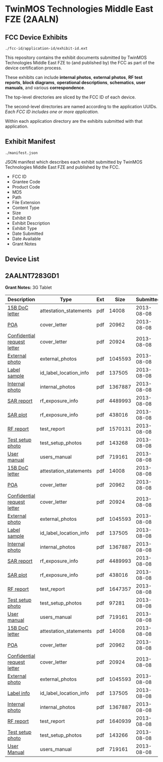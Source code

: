 # TwinMOS Technologies Middle East FZE (2AALN)
## FCC Device Exhibits

```
./fcc-id/application-id/exhibit-id.ext
```

This repository contains the exhibit documents submitted by TwinMOS Technologies Middle East FZE to (and published by) the FCC as part of the device certification process.

These exhibits can include **internal photos**, **external photos**, **RF test reports**, **block diagrams**, **operational descriptions**, **schematics**, **user manuals**, and various **correspondence**.

The top-level directories are sliced by the FCC ID of each device.

The second-level directories are named according to the application UUIDs. *Each FCC ID includes one or more application.*

Within each application directory are the exhibits submitted with that application. 

## Exhibit Manifest

```
./manifest.json
```

JSON manifest which describes each exhibit submitted by TwinMOS Technologies Middle East FZE and published by the FCC.

- FCC ID
- Grantee Code
- Product Code
- MD5
- Path
- File Extension
- Content Type
- Size
- Exhibit ID
- Exhibit Description
- Exhibit Type
- Date Submitted
- Date Available
- Grant Notes

## Device List
## 2AALNT7283GD1
**Grant Notes:** 3G Tablet

| Description | Type | Ext | Size | Submitted | Available |
| ----------- | ---- | --- | ---- | --------- | --------- |
| [15B DoC letter](2AALNT7283GD1/49981019c23a6d7887e40651d9fdc31c/2037956.pdf) | attestation_statements | pdf | 14008 | 2013-08-08 | 2013-08-08 |
| [POA](2AALNT7283GD1/49981019c23a6d7887e40651d9fdc31c/2037957.pdf) | cover_letter | pdf | 20962 | 2013-08-08 | 2013-08-08 |
| [Confidential request letter](2AALNT7283GD1/49981019c23a6d7887e40651d9fdc31c/2037958.pdf) | cover_letter | pdf | 20924 | 2013-08-08 | 2013-08-08 |
| [External photo](2AALNT7283GD1/49981019c23a6d7887e40651d9fdc31c/2037968.pdf) | external_photos | pdf | 1045593 | 2013-08-08 | 2013-08-08 |
| [Label sample](2AALNT7283GD1/49981019c23a6d7887e40651d9fdc31c/2037981.pdf) | id_label_location_info | pdf | 137505 | 2013-08-08 | 2013-08-08 |
| [Internal photo](2AALNT7283GD1/49981019c23a6d7887e40651d9fdc31c/2037980.pdf) | internal_photos | pdf | 1367887 | 2013-08-08 | 2013-08-08 |
| [SAR report](2AALNT7283GD1/49981019c23a6d7887e40651d9fdc31c/2037966.pdf) | rf_exposure_info | pdf | 4489993 | 2013-08-08 | 2013-08-08 |
| [SAR plot](2AALNT7283GD1/49981019c23a6d7887e40651d9fdc31c/2037967.pdf) | rf_exposure_info | pdf | 438016 | 2013-08-08 | 2013-08-08 |
| [RF report](2AALNT7283GD1/49981019c23a6d7887e40651d9fdc31c/2038033.pdf) | test_report | pdf | 1570131 | 2013-08-08 | 2013-08-08 |
| [Test setup photo](2AALNT7283GD1/49981019c23a6d7887e40651d9fdc31c/2038034.pdf) | test_setup_photos | pdf | 143268 | 2013-08-08 | 2013-08-08 |
| [User manual](2AALNT7283GD1/49981019c23a6d7887e40651d9fdc31c/2037982.pdf) | users_manual | pdf | 719161 | 2013-08-08 | 2013-08-08 |
| [15B DoC letter](2AALNT7283GD1/3a956dae4ed2baa3f4e4e22fb17c3db5/2037956.pdf) | attestation_statements | pdf | 14008 | 2013-08-08 | 2013-08-08 |
| [POA](2AALNT7283GD1/3a956dae4ed2baa3f4e4e22fb17c3db5/2037957.pdf) | cover_letter | pdf | 20962 | 2013-08-08 | 2013-08-08 |
| [Confidential request letter](2AALNT7283GD1/3a956dae4ed2baa3f4e4e22fb17c3db5/2037958.pdf) | cover_letter | pdf | 20924 | 2013-08-08 | 2013-08-08 |
| [External photo](2AALNT7283GD1/3a956dae4ed2baa3f4e4e22fb17c3db5/2037968.pdf) | external_photos | pdf | 1045593 | 2013-08-08 | 2013-08-08 |
| [Label sample](2AALNT7283GD1/3a956dae4ed2baa3f4e4e22fb17c3db5/2037981.pdf) | id_label_location_info | pdf | 137505 | 2013-08-08 | 2013-08-08 |
| [Internal photo](2AALNT7283GD1/3a956dae4ed2baa3f4e4e22fb17c3db5/2037980.pdf) | internal_photos | pdf | 1367887 | 2013-08-08 | 2013-08-08 |
| [SAR report](2AALNT7283GD1/3a956dae4ed2baa3f4e4e22fb17c3db5/2037966.pdf) | rf_exposure_info | pdf | 4489993 | 2013-08-08 | 2013-08-08 |
| [SAR plot](2AALNT7283GD1/3a956dae4ed2baa3f4e4e22fb17c3db5/2037967.pdf) | rf_exposure_info | pdf | 438016 | 2013-08-08 | 2013-08-08 |
| [RF report](2AALNT7283GD1/3a956dae4ed2baa3f4e4e22fb17c3db5/2037964.pdf) | test_report | pdf | 1647357 | 2013-08-08 | 2013-08-08 |
| [Test setup photo](2AALNT7283GD1/3a956dae4ed2baa3f4e4e22fb17c3db5/2037965.pdf) | test_setup_photos | pdf | 97281 | 2013-08-08 | 2013-08-08 |
| [User manual](2AALNT7283GD1/3a956dae4ed2baa3f4e4e22fb17c3db5/2037982.pdf) | users_manual | pdf | 719161 | 2013-08-08 | 2013-08-08 |
| [15B DoC letter](2AALNT7283GD1/77ba158d86b43682ac5e80318a7df86e/2037956.pdf) | attestation_statements | pdf | 14008 | 2013-08-08 | 2013-08-08 |
| [POA](2AALNT7283GD1/77ba158d86b43682ac5e80318a7df86e/2037957.pdf) | cover_letter | pdf | 20962 | 2013-08-08 | 2013-08-08 |
| [Confidential request letter](2AALNT7283GD1/77ba158d86b43682ac5e80318a7df86e/2037958.pdf) | cover_letter | pdf | 20924 | 2013-08-08 | 2013-08-08 |
| [External photo](2AALNT7283GD1/77ba158d86b43682ac5e80318a7df86e/2037968.pdf) | external_photos | pdf | 1045593 | 2013-08-08 | 2013-08-08 |
| [Label info](2AALNT7283GD1/77ba158d86b43682ac5e80318a7df86e/2037981.pdf) | id_label_location_info | pdf | 137505 | 2013-08-08 | 2013-08-08 |
| [Internal photo](2AALNT7283GD1/77ba158d86b43682ac5e80318a7df86e/2037980.pdf) | internal_photos | pdf | 1367887 | 2013-08-08 | 2013-08-08 |
| [RF report](2AALNT7283GD1/77ba158d86b43682ac5e80318a7df86e/2038049.pdf) | test_report | pdf | 1640939 | 2013-08-08 | 2013-08-08 |
| [Test setup photo](2AALNT7283GD1/77ba158d86b43682ac5e80318a7df86e/2038050.pdf) | test_setup_photos | pdf | 143266 | 2013-08-08 | 2013-08-08 |
| [User Manual](2AALNT7283GD1/77ba158d86b43682ac5e80318a7df86e/2037982.pdf) | users_manual | pdf | 719161 | 2013-08-08 | 2013-08-08 |

